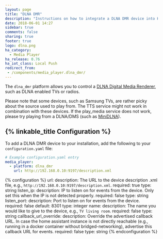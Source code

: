 ```yaml
---
layout: page
title: "DLNA DMR"
description: "Instructions on how to integrate a DLNA DMR device into Home Assistant."
date: 2018-06-01 14:27
sidebar: true
comments: false
sharing: true
footer: true
logo: dlna.png
ha_category:
  - Media Player
ha_release: 0.76
ha_iot_class: Local Push
redirect_from:
 - /components/media_player.dlna_dmr/
---
```


The `dlna_dmr` platform allows you to control a [DLNA Digital Media Renderer](https://www.dlna.org/), such as DLNA enabled TVs or radios.

Please note that some devices, such as Samsung TVs, are rather picky about the source used to play from. The TTS service might not work in combination with these devices. If the play_media service does not work, please try playing from a DLNA/DMS (such as [MiniDLNA](https://sourceforge.net/projects/minidlna/)).

## {% linkable_title Configuration %}

To add a DLNA DMR device to your installation, add the following to your `configuration.yaml` file:

```yaml
# Example configuration.yaml entry
media_player:
  - platform: dlna_dmr
    url: http://192.168.0.10:9197/description.xml
```

{% configuration %}
url:
  description: The URL to the device description .xml file, e.g., `http://192.168.0.10:9197/description.xml`.
  required: true
  type: string
listen_ip:
  description: IP to listen on for events from the device. Only set this when the IP is not detected properly.
  required: false
  type: string
listen_port:
  description: Port to listen on for events from the device.
  required: false
  default: 8301
  type: integer
name:
  description: The name you would like to give to the device, e.g., `TV living room`.
  required: false
  type: string
callback_url_override:
  description: Override the advertised callback URL. In case the home assistant instance is not directly reachable (e.g., running in a docker container without bridged-networking), advertise this callback URL for events.
  required: false
  type: string
{% endconfiguration %}
